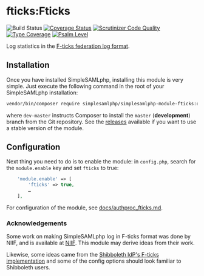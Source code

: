 # fticks:Fticks

![Build Status](https://github.com/simplesamlphp/simplesamlphp-module-fticks/workflows/CI/badge.svg?branch=master)
[![Coverage Status](https://codecov.io/gh/simplesamlphp/simplesamlphp-module-fticks/branch/master/graph/badge.svg)](https://codecov.io/gh/simplesamlphp/simplesamlphp-module-fticks)
[![Scrutinizer Code Quality](https://scrutinizer-ci.com/g/simplesamlphp/simplesamlphp-module-fticks/badges/quality-score.png?b=master)](https://scrutinizer-ci.com/g/simplesamlphp/simplesamlphp-module-fticks/?branch=master)
[![Type Coverage](https://shepherd.dev/github/simplesamlphp/simplesamlphp-module-fticks/coverage.svg)](https://shepherd.dev/github/simplesamlphp/simplesamlphp-module-fticks)
[![Psalm Level](https://shepherd.dev/github/simplesamlphp/simplesamlphp-module-fticks/level.svg)](https://shepherd.dev/github/simplesamlphp/simplesamlphp-module-fticks)

Log statistics in the [F-ticks federation log format](https://wiki.geant.org/display/gn42jra3/F-ticks+standard).

## Installation

Once you have installed SimpleSAMLphp, installing this module is
very simple.  Just execute the following command in the root of your
SimpleSAMLphp installation:

```bash
vendor/bin/composer require simplesamlphp/simplesamlphp-module-fticks:dev-master
```

where `dev-master` instructs Composer to install the `master` (**development**)
branch from the Git repository. See the
[releases](https://github.com/simplesamlphp/simplesamlphp-module-fticks/releases)
available if you want to use a stable version of the module.

## Configuration

Next thing you need to do is to enable the module: in `config.php`,
search for the `module.enable` key and set `fticks` to true:

```php
    'module.enable' => [
        'fticks' => true,
        …
    ],
```

For configuration of the module, see [docs/authproc_fticks.md][1].

[1]: https://github.com/simplesamlphp/simplesamlphp-module-fticks/blob/master/docs/authproc_fticks.md

### Acknowledgements

Some work on making SimpleSAMLphp log in F-ticks format was done by NIIF, and
is available at [NIIF][2].
This module may derive ideas from their work.

[2]: https://github.com/NIIF/simplesamlphp-module-ftickslogger

Likewise, some ideas came from the [Shibboleth IdP's F-ticks implementation][3]
and some of the config options should look familiar to Shibboleth users.

[3]: https://wiki.shibboleth.net/confluence/display/IDP30/FTICKSLoggingConfiguration

